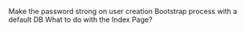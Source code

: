 Make the password strong on user creation
Bootstrap process with a default DB
What to do with the Index Page?
